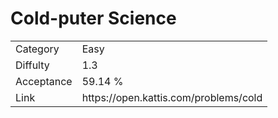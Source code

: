 # Cold-puter Science

<table>
    <tr>
        <td>Category</td>
        <td>Easy</td>
    </tr>
    <tr>
        <td>Diffulty</td>
        <td>1.3</td>
    </tr>
    <tr>
        <td>Acceptance</td>
        <td>59.14 %</td>
    </tr>
    <tr>
        <td>Link</td>
        <td>https://open.kattis.com/problems/cold</td>
    </tr>
</table>